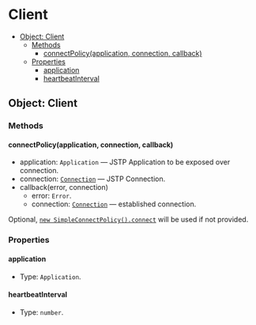 # Client

* [Object: Client](#object-client)
  * [Methods](#methods)
    * [connectPolicy(application, connection, callback)](#connectpolicyapplication-connection-callback)
  * [Properties](#properties)
    * [application](#application)
    * [heartbeatInterval](#heartbeatinterval)

## Object: Client

### Methods

#### connectPolicy(application, connection, callback)

* application: `Application` — JSTP Application to be exposed over connection.
* connection: [`Connection`](./connection.md#class-connection) —
  JSTP Connection.
* callback(error, connection)
  * error: `Error`.
  * connection: [`Connection`](./connection.md#class-connection) —
  established connection.

Optional,
[`new SimpleConnectPolicy().connect`](./simple-connect-policy.md#connectapp-connection-callback)
will be used if not provided.

### Properties

#### application

* Type: `Application`.

#### heartbeatInterval

* Type: `number`.
